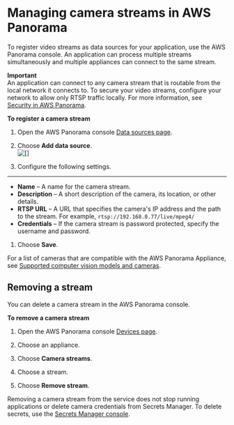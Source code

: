 # Managing camera streams in AWS Panorama<a name="appliance-cameras"></a>

To register video streams as data sources for your application, use the AWS Panorama console\. An application can process multiple streams simultaneously and multiple appliances can connect to the same stream\.

**Important**  
An application can connect to any camera stream that is routable from the local network it connects to\. To secure your video streams, configure your network to allow only RTSP traffic locally\. For more information, see [Security in AWS Panorama](panorama-security.md)\.

**To register a camera stream**

1. Open the AWS Panorama console [Data sources page](https://console.aws.amazon.com/panorama/home#data-sources)\.

1. Choose **Add data source**\.  
![\[\]](http://docs.aws.amazon.com/panorama/latest/dev/images/setup-addstream.png)

1. Configure the following settings\.

****
   + **Name** – A name for the camera stream\.
   + **Description** – A short description of the camera, its location, or other details\.
   + **RTSP URL** – A URL that specifies the camera's IP address and the path to the stream\. For example, `rtsp://192.168.0.77/live/mpeg4/`
   + **Credentials** – If the camera stream is password protected, specify the username and password\.

1. Choose **Save**\.

For a list of cameras that are compatible with the AWS Panorama Appliance, see [Supported computer vision models and cameras](gettingstarted-compatibility.md)\.

## Removing a stream<a name="appliance-cameras-remove"></a>

You can delete a camera stream in the AWS Panorama console\.

**To remove a camera stream**

1. Open the AWS Panorama console [Devices page](https://console.aws.amazon.com/panorama/home#devices)\.

1. Choose an appliance\.

1. Choose **Camera streams**\.

1. Choose a stream\.

1. Choose **Remove stream**\.

Removing a camera stream from the service does not stop running applications or delete camera credentials from Secrets Manager\. To delete secrets, use the [Secrets Manager console](https://console.aws.amazon.com/secretsmanager/home#!/listSecrets)\.